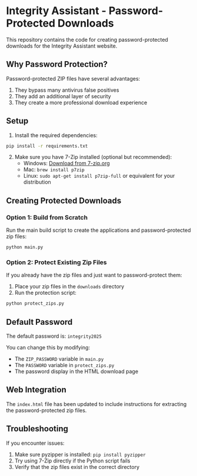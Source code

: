 # Integrity Assistant - Password-Protected Downloads

This repository contains the code for creating password-protected downloads for the Integrity Assistant website.

## Why Password Protection?

Password-protected ZIP files have several advantages:

1. They bypass many antivirus false positives
2. They add an additional layer of security
3. They create a more professional download experience

## Setup

1. Install the required dependencies:

```bash
pip install -r requirements.txt
```

2. Make sure you have 7-Zip installed (optional but recommended):
   - Windows: [Download from 7-zip.org](https://www.7-zip.org/download.html)
   - Mac: `brew install p7zip`
   - Linux: `sudo apt-get install p7zip-full` or equivalent for your distribution

## Creating Protected Downloads

### Option 1: Build from Scratch

Run the main build script to create the applications and password-protected zip files:

```bash
python main.py
```

### Option 2: Protect Existing Zip Files

If you already have the zip files and just want to password-protect them:

1. Place your zip files in the `downloads` directory
2. Run the protection script:

```bash
python protect_zips.py
```

## Default Password

The default password is: `integrity2025`

You can change this by modifying:
- The `ZIP_PASSWORD` variable in `main.py`
- The `PASSWORD` variable in `protect_zips.py`
- The password display in the HTML download page

## Web Integration

The `index.html` file has been updated to include instructions for extracting the password-protected zip files.

## Troubleshooting

If you encounter issues:

1. Make sure pyzipper is installed: `pip install pyzipper`
2. Try using 7-Zip directly if the Python script fails
3. Verify that the zip files exist in the correct directory 